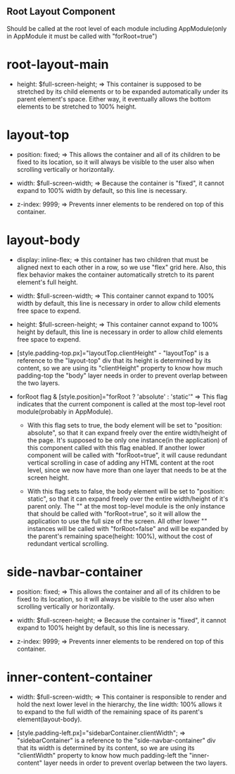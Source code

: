 ## Root Layout Component 
Should be called at the root level of each module including AppModule(only in AppModule it must be called with "forRoot=true")

# root-layout-main
- height: $full-screen-height; => This container is supposed to be stretched by its child elements or to be expanded automatically under its parent element's space. Either way, it eventually allows the bottom elements to be stretched to 100% height.

# layout-top
- position: fixed; => This allows the container and all of its children to be fixed to its location, so it will always be visible to the user also when scrolling vertically or horizontally.

- width: $full-screen-width; => Because the container is "fixed", it cannot expand to 100% width by default, so this line is necessary.

- z-index: 9999; => Prevents inner elements to be rendered on top of this container.

# layout-body
- display: inline-flex; => this container has two children that must be aligned next to each other in a row, so we use "flex" grid here. Also, this flex behavior makes the container automatically stretch to its parent element's full height.

- width: $full-screen-width; => This container cannot expand to 100% width by default, this line is necessary in order to allow child elements free space to expend.

- height: $full-screen-height; => This container cannot expand to 100% height by default, this line is necessary in order to allow child elements free space to expend.

- [style.padding-top.px]="layoutTop.clientHeight" - "layoutTop" is a reference to the "layout-top" div that its height is determined by its content, so we are using its "clientHeight" property to know how much padding-top the "body" layer needs in order to prevent overlap between the two layers.

- forRoot flag & [style.position]="forRoot ? 'absolute' : 'static'" => 
This flag indicates that the current <root-layout> component is called at the most top-level root module(probably in AppModule). 
    
    * With this flag sets to true, the body element will be set to "position: absolute", so that it can expand freely over the entire width/height of the   page. It's supposed to be only one instance(in the application) of this component called with this flag enabled. If another lower <root-layout> component will be called with "forRoot=true", it will cause redundant vertical scrolling in case of adding any HTML content at the root level, since we now have more than one layer that needs to be at the screen height.  

    * With this flag sets to false, the body element will be set to "position: static", so that it can expand freely over the entire width/height of it's parent only. The "<root-layout>" at the most top-level module is the only instance that should be called with "forRoot=true", so it will allow the application to use the full size of the screen. All other lower "<root-layout>" instances will be called with "forRoot=false" and will be expanded by the parent's remaining space(height: 100%), without the cost of redundant vertical scrolling.

# side-navbar-container
- position: fixed; => This allows the container and all of its children to be fixed to its location, so it will always be visible to the user also when scrolling vertically or horizontally.

- width: $full-screen-height; => Because the container is "fixed", it cannot expand to 100% height by default, so this line is necessary.

- z-index: 9999; => Prevents inner elements to be rendered on top of this container.

# inner-content-container
- width: $full-screen-width; => This container is responsible to render and hold the next lower level in the hierarchy, the line width: 100% allows it to expand to the full width of the remaining space of its parent's element(layout-body).

- [style.padding-left.px]="sidebarContainer.clientWidth"; => "sidebarContainer" is a reference to the "side-navbar-container" div that its width is determined by its content, so we are using its "clientWidth" property to know how much padding-left the "inner-content" layer needs in order to prevent overlap between the two layers.

